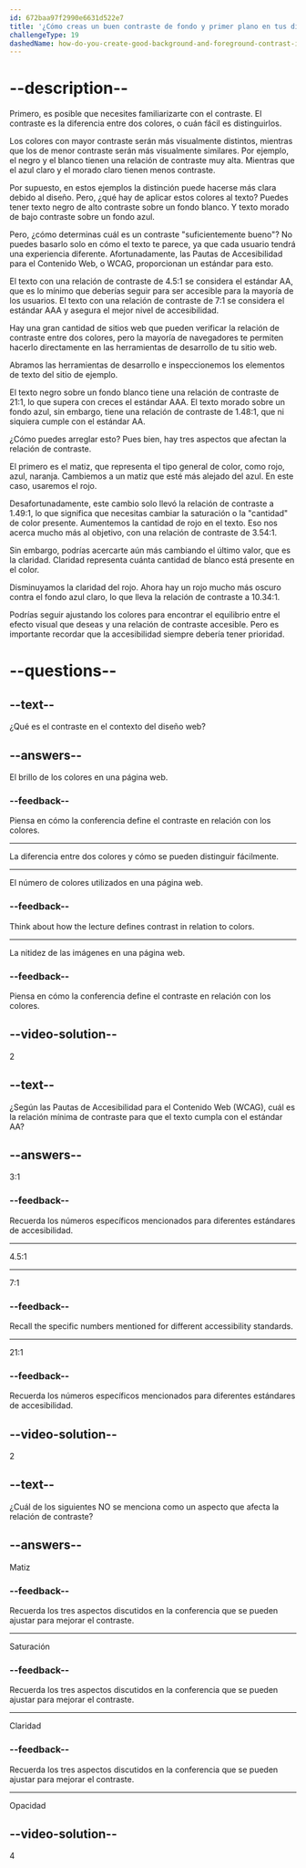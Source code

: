 ```yaml
---
id: 672baa97f2990e6631d522e7
title: '¿Cómo creas un buen contraste de fondo y primer plano en tus diseños?'
challengeType: 19
dashedName: how-do-you-create-good-background-and-foreground-contrast-in-your-designs
---
```


# --description--

Primero, es posible que necesites familiarizarte con el contraste. El contraste es la diferencia entre dos colores, o cuán fácil es distinguirlos.

Los colores con mayor contraste serán más visualmente distintos, mientras que los de menor contraste serán más visualmente similares. Por ejemplo, el negro y el blanco tienen una relación de contraste muy alta. Mientras que el azul claro y el morado claro tienen menos contraste.

Por supuesto, en estos ejemplos la distinción puede hacerse más clara debido al diseño. Pero, ¿qué hay de aplicar estos colores al texto? Puedes tener texto negro de alto contraste sobre un fondo blanco. Y texto morado de bajo contraste sobre un fondo azul.

Pero, ¿cómo determinas cuál es un contraste "suficientemente bueno"? No puedes basarlo solo en cómo el texto te parece, ya que cada usuario tendrá una experiencia diferente. Afortunadamente, las Pautas de Accesibilidad para el Contenido Web, o WCAG, proporcionan un estándar para esto.

El texto con una relación de contraste de 4.5:1 se considera el estándar AA, que es lo mínimo que deberías seguir para ser accesible para la mayoría de los usuarios. El texto con una relación de contraste de 7:1 se considera el estándar AAA y asegura el mejor nivel de accesibilidad.

Hay una gran cantidad de sitios web que pueden verificar la relación de contraste entre dos colores, pero la mayoría de navegadores te permiten hacerlo directamente en las herramientas de desarrollo de tu sitio web.

Abramos las herramientas de desarrollo e inspeccionemos los elementos de texto del sitio de ejemplo.

El texto negro sobre un fondo blanco tiene una relación de contraste de 21:1, lo que supera con creces el estándar AAA. El texto morado sobre un fondo azul, sin embargo, tiene una relación de contraste de 1.48:1, que ni siquiera cumple con el estándar AA.

¿Cómo puedes arreglar esto? Pues bien, hay tres aspectos que afectan la relación de contraste.

El primero es el matiz, que representa el tipo general de color, como rojo, azul, naranja. Cambiemos a un matiz que esté más alejado del azul. En este caso, usaremos el rojo.

Desafortunadamente, este cambio solo llevó la relación de contraste a 1.49:1, lo que significa que necesitas cambiar la saturación o la "cantidad" de color presente. Aumentemos la cantidad de rojo en el texto. Eso nos acerca mucho más al objetivo, con una relación de contraste de 3.54:1.

Sin embargo, podrías acercarte aún más cambiando el último valor, que es la claridad. Claridad representa cuánta cantidad de blanco está presente en el color.

Disminuyamos la claridad del rojo. Ahora hay un rojo mucho más oscuro contra el fondo azul claro, lo que lleva la relación de contraste a 10.34:1.

Podrías seguir ajustando los colores para encontrar el equilibrio entre el efecto visual que deseas y una relación de contraste accesible. Pero es importante recordar que la accesibilidad siempre debería tener prioridad.

# --questions--

## --text--

¿Qué es el contraste en el contexto del diseño web?

## --answers--

El brillo de los colores en una página web.

### --feedback--

Piensa en cómo la conferencia define el contraste en relación con los colores.

---

La diferencia entre dos colores y cómo se pueden distinguir fácilmente.

---

El número de colores utilizados en una página web.

### --feedback--

Think about how the lecture defines contrast in relation to colors.

---

La nitidez de las imágenes en una página web.

### --feedback--

Piensa en cómo la conferencia define el contraste en relación con los colores.

## --video-solution--

2

## --text--

¿Según las Pautas de Accesibilidad para el Contenido Web (WCAG), cuál es la relación mínima de contraste para que el texto cumpla con el estándar AA?

## --answers--

3:1

### --feedback--

Recuerda los números específicos mencionados para diferentes estándares de accesibilidad.

---

4.5:1

---

7:1

### --feedback--

Recall the specific numbers mentioned for different accessibility standards.

---

21:1

### --feedback--

Recuerda los números específicos mencionados para diferentes estándares de accesibilidad.

## --video-solution--

2

## --text--

¿Cuál de los siguientes NO se menciona como un aspecto que afecta la relación de contraste?

## --answers--

Matiz

### --feedback--

Recuerda los tres aspectos discutidos en la conferencia que se pueden ajustar para mejorar el contraste.

---

Saturación

### --feedback--

Recuerda los tres aspectos discutidos en la conferencia que se pueden ajustar para mejorar el contraste.

---

Claridad

### --feedback--

Recuerda los tres aspectos discutidos en la conferencia que se pueden ajustar para mejorar el contraste.

---

Opacidad

## --video-solution--

4
